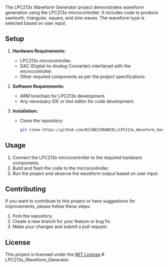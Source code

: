 The LPC213x Waveform Generator project demonstrates waveform generation using the LPC213x microcontroller. It includes code to produce sawtooth, triangular, square, and sine waves. The waveform type is selected based on user input.

## Setup

1. **Hardware Requirements:**
   - LPC213x microcontroller.
   - DAC (Digital-to-Analog Converter) interfaced with the microcontroller.
   - Other required components as per the project specifications.

2. **Software Requirements:**
   - ARM toolchain for LPC213x development.
   - Any necessary IDE or text editor for code development.

3. **Installation:**
   - Clone the repository:
     ```bash
     git clone https://github.com/BIJOBIJUDANIEL/LPC213x_Waveform_Generator.git
     ```

## Usage

1. Connect the LPC213x microcontroller to the required hardware components.
2. Build and flash the code to the microcontroller.
3. Run the project and observe the waveform output based on user input.

## Contributing

If you want to contribute to this project or have suggestions for improvements, please follow these steps:

1. Fork the repository.
2. Create a new branch for your feature or bug fix.
3. Make your changes and submit a pull request.

## License

This project is licensed under the [MIT License](LICENSE).# LPC213x_Waveform_Generator
